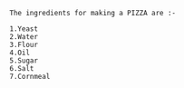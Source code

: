     The ingredients for making a PIZZA are :-

    1.Yeast
    2.Water
    3.Flour
    4.Oil
    5.Sugar
    6.Salt
    7.Cornmeal